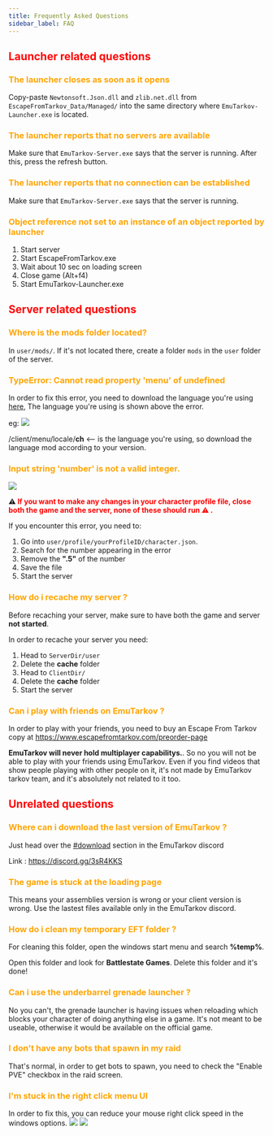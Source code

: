 ```yaml
---
title: Frequently Asked Questions
sidebar_label: FAQ
---
```


## <font color="red">Launcher related questions</font>
### <font color="orange">The launcher closes as soon as it opens</font>
Copy-paste `Newtonsoft.Json.dll` and `zlib.net.dll` from `EscapeFromTarkov_Data/Managed/` into the same directory where `EmuTarkov-Launcher.exe` is located.

### <font color="orange">The launcher reports that no servers are available</font>
Make sure that `EmuTarkov-Server.exe` says that the server is running. After this, press the refresh button.

### <font color="orange">The launcher reports that no connection can be established</font>
Make sure that `EmuTarkov-Server.exe` says that the server is running.

### <font color="orange">Object reference not set to an instance of an object reported by launcher</font>
1. Start server
2. Start EscapeFromTarkov.exe
3. Wait about 10 sec on loading screen
4. Close game (Alt+f4)
5. Start EmuTarkov-Launcher.exe

## <font color="red">Server related questions</font>
### <font color="orange">Where is the mods folder located?</font>
In `user/mods/`. If it's not located there, create a folder `mods` in the `user` folder of the server.

### <font color="orange">TypeError: Cannot read property 'menu' of undefined</font>
In order to fix this error, you need to download the language you're using [here](https://github.com/TrustedSourceLeaks/LeakedMods/releases), The language you're using is shown above the error.

eg:
![](https://i.imgur.com/ms4aOFu.png)

/client/menu/locale/**ch** <-- is the language you're using, so download the language mod according to your version.

### <font color="orange">Input string 'number' is not a valid integer.</font>
![](https://i.gyazo.com/eef012c573f3534de20aa8c37ffa9742.png)

**⚠️ <font color="red">If you want to make any changes in your character profile file, close both the game and the server, none of these should run ⚠️ .</font>**

If you encounter this error, you need to: 
1. Go into `user/profile/yourProfileID/character.json`.
2. Search for the number appearing in the error
3. Remove the **".5"** of the number
4. Save the file
5. Start the server


### <font color="orange">How do i recache my server ?</font>
Before recaching your server, make sure to have both the game and server **not started**.

In order to recache your server you need:
1. Head to `ServerDir/user`
2. Delete the **cache** folder
3. Head to `ClientDir/`
4. Delete the **cache** folder
5. Start the server

### <font color="orange">Can i play with friends on EmuTarkov ?</font>

In order to play with your friends, you need to buy an Escape From Tarkov copy at https://www.escapefromtarkov.com/preorder-page

**EmuTarkov will never hold multiplayer capabilitys.**. So no you will not be able to play with your friends using EmuTarkov. Even if you find videos that show people playing with other people on it, it's not made by EmuTarkov tarkov team, and it's absolutely not related to it too.

## <font color="red">Unrelated questions</font>

### <font color="orange">Where can i download the last version of EmuTarkov ?</font>
Just head over the [#download](https://discordapp.com/channels/681163523975675914/681164832153534547/681308314356940809) section in the EmuTarkov discord

Link : https://discord.gg/3sR4KKS

### <font color="orange">The game is stuck at the loading page</font>
This means your assemblies version is wrong or your client version is wrong. Use the lastest files available only in the EmuTarkov discord.

### <font color="orange">How do i clean my temporary EFT folder ?</font>
For cleaning this folder, open the windows start menu and search **%temp%**.

Open this folder and look for **Battlestate Games**. Delete this folder and it's done!

### <font color="orange">Can i use the underbarrel grenade launcher ?</font>
No you can't, the grenade launcher is having issues when reloading which blocks your character of doing anything else in a game. It's not meant to be useable, otherwise it would be available on the official game.

### <font color="orange">I don't have any bots that spawn in my raid</font>
That's normal, in order to get bots to spawn, you need to check the "Enable PVE" checkbox in the raid screen.

### <font color="orange">I'm stuck in the right click menu UI</font>
In order to fix this, you can reduce your mouse right click speed in the windows options.
![](https://cdn.discordapp.com/attachments/681319583533236255/713398124772851802/unknown.png)
![](https://cdn.discordapp.com/attachments/681319583533236255/713398004400259162/unknown.png)

